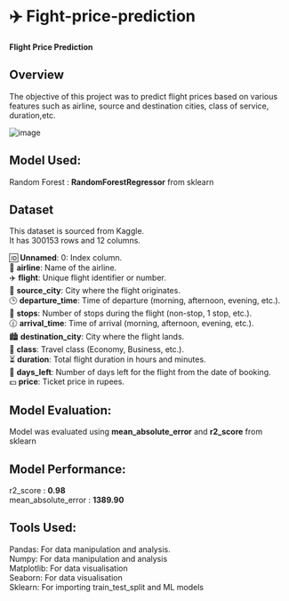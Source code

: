 # ✈️ Fight-price-prediction
 **Flight Price Prediction**  


## **Overview**  
The objective of this project was to predict flight prices based on various features such as airline, source and destination cities, class of service, duration,etc.    

![image](https://github.com/user-attachments/assets/e4e2f58b-9f7d-4d37-9abd-f735f4936060)


## **Model Used:**  
Random Forest : **RandomForestRegressor** from sklearn    

## **Dataset**   
This dataset is sourced from Kaggle.     
It has 300153 rows and 12 columns.  
  
🆔 **Unnamed**: 0: Index column.    
🛫 **airline**: Name of the airline.    
✈️ **flight**: Unique flight identifier or number.  
🌆 **source_city**: City where the flight originates.  
🕒 **departure_time**: Time of departure (morning, afternoon, evening, etc.).  
🛑 **stops**: Number of stops during the flight (non-stop, 1 stop, etc.).  
🕧 **arrival_time**: Time of arrival (morning, afternoon, evening, etc.).  
🏙️ **destination_city**: City where the flight lands.  
💺 **class**: Travel class (Economy, Business, etc.).  
⏳ **duration**: Total flight duration in hours and minutes.  
📅 **days_left**: Number of days left for the flight from the date of booking.  
💵 **price**: Ticket price in rupees.  

## **Model Evaluation:**  
Model was evaluated using **mean_absolute_error** and **r2_score** from sklearn 

## **Model Performance:**  
r2_score : **0.98**  
mean_absolute_error : **1389.90**  
 
## **Tools Used**:    
Pandas: For data manipulation and analysis.  
Numpy: For data manipulation and analysis  
Matplotlib: For data visualisation  
Seaborn: For data visualisation    
Sklearn: For importing train_test_split and ML models  
